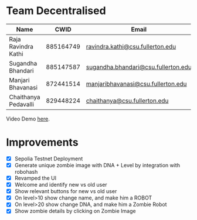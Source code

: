 # Team Decentralised

| Name | CWID | Email |
| ----------- | ----------- | ----------- |
| Raja Ravindra Kathi | 885164749 | ravindra.kathi@csu.fullerton.edu |
| Sugandha Bhandari | 885147587	 | sugandha.bhandari@csu.fullerton.edu |
| Manjari Bhavanasi | 872441514 | manjaribhavanasi@csu.fullerton.edu |
| Chaithanya Pedavalli | 829448224 | chaithanya@csu.fullerton.edu |

Video Demo [here](https://youtu.be/QmVku--p6ik).


# Improvements

- [x] Sepolia Testnet Deployment
- [x] Generate unique zombie image with DNA + Level by integration with robohash
- [x] Revamped the UI
- [x] Welcome and identify new vs old user
- [x] Show relevant buttons for new vs old user
- [x] On level>10 show change name, and make him a ROBOT
- [x] On level>20 show change DNA, and make him a Zombie Robot
- [x] Show zombie details by clicking on Zombie Image